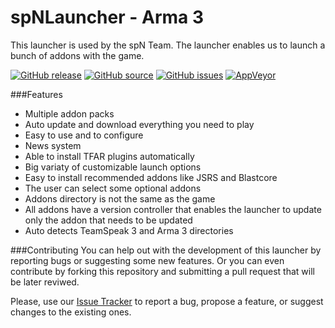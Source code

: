 # spNLauncher - Arma 3

This launcher is used by the spN Team. The launcher enables us to launch a bunch of addons with the game.

[![GitHub release](https://img.shields.io/github/release/serialtasted/spNLauncher.svg?label=Download&color=blue)](https://github.com/serialtasted/spNLauncher/releases)
[![GitHub source](https://img.shields.io/badge/Source-Download%20ZIP-orange.svg)](https://github.com/serialtasted/spNLauncher/archive/master.zip)
[![GitHub issues](https://img.shields.io/github/issues/serialtasted/spNLauncher.svg?label=Issues)](https://github.com/serialtasted/spNLauncher/issues)
[![AppVeyor](https://img.shields.io/appveyor/ci/serialtasted/spnlauncher.svg?label=Build)](https://ci.appveyor.com/project/serialtasted/spnlauncher)

###Features
* Multiple addon packs
* Auto update and download everything you need to play
* Easy to use and to configure
* News system
* Able to install TFAR plugins automatically
* Big variaty of customizable launch options
* Easy to install recommended addons like JSRS and Blastcore
* The user can select some optional addons
* Addons directory is not the same as the game
* All addons have a version controller that enables the launcher to update only the addon that needs to be updated
* Auto detects TeamSpeak 3 and Arma 3 directories

###Contributing
You can help out with the development of this launcher by reporting bugs or suggesting some new features. Or you can even contribute by forking this repository and submitting a pull request that will be later reviwed.

Please, use our [Issue Tracker](https://github.com/serialtasted/spNLauncher/issues) to report a bug, propose a feature, or suggest changes to the existing ones.
